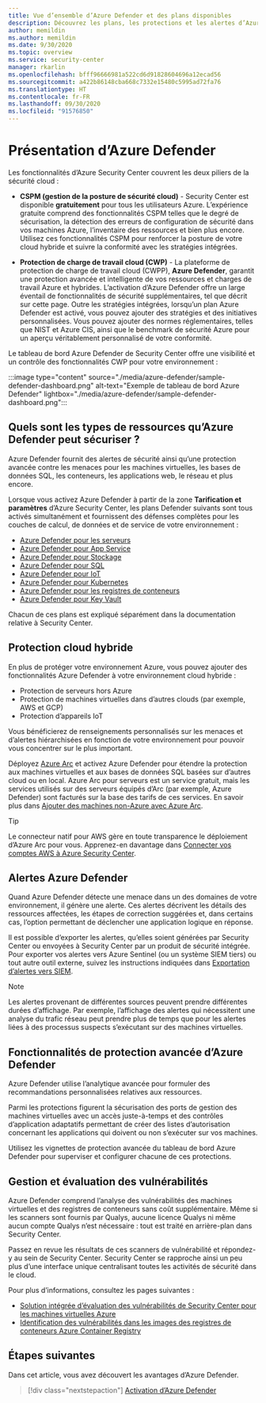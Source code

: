 ```yaml
---
title: Vue d’ensemble d’Azure Defender et des plans disponibles
description: Découvrez les plans, les protections et les alertes d’Azure Defender. Activez ensuite Azure Defender sur vos abonnements pour profiter d’une sécurité avancée.
author: memildin
ms.author: memildin
ms.date: 9/30/2020
ms.topic: overview
ms.service: security-center
manager: rkarlin
ms.openlocfilehash: bfff96666981a522cd6d91828604696a12ecad56
ms.sourcegitcommit: a422b86148cba668c7332e15480c5995ad72fa76
ms.translationtype: HT
ms.contentlocale: fr-FR
ms.lasthandoff: 09/30/2020
ms.locfileid: "91576850"
---
```

# <a name="introduction-to-azure-defender"></a>Présentation d’Azure Defender

Les fonctionnalités d’Azure Security Center couvrent les deux piliers de la sécurité cloud :

- **CSPM (gestion de la posture de sécurité cloud)** - Security Center est disponible **gratuitement** pour tous les utilisateurs Azure. L’expérience gratuite comprend des fonctionnalités CSPM telles que le degré de sécurisation, la détection des erreurs de configuration de sécurité dans vos machines Azure, l’inventaire des ressources et bien plus encore. Utilisez ces fonctionnalités CSPM pour renforcer la posture de votre cloud hybride et suivre la conformité avec les stratégies intégrées.

- **Protection de charge de travail cloud (CWP)** - La plateforme de protection de charge de travail cloud (CWPP), **Azure Defender**, garantit une protection avancée et intelligente de vos ressources et charges de travail Azure et hybrides. L’activation d’Azure Defender offre un large éventail de fonctionnalités de sécurité supplémentaires, tel que décrit sur cette page. Outre les stratégies intégrées, lorsqu’un plan Azure Defender est activé, vous pouvez ajouter des stratégies et des initiatives personnalisées. Vous pouvez ajouter des normes réglementaires, telles que NIST et Azure CIS, ainsi que le benchmark de sécurité Azure pour un aperçu véritablement personnalisé de votre conformité.

Le tableau de bord Azure Defender de Security Center offre une visibilité et un contrôle des fonctionnalités CWP pour votre environnement :

:::image type="content" source="./media/azure-defender/sample-defender-dashboard.png" alt-text="Exemple de tableau de bord Azure Defender" lightbox="./media/azure-defender/sample-defender-dashboard.png":::

## <a name="what-resource-types-can-azure-defender-secure"></a>Quels sont les types de ressources qu’Azure Defender peut sécuriser ?

Azure Defender fournit des alertes de sécurité ainsi qu’une protection avancée contre les menaces pour les machines virtuelles, les bases de données SQL, les conteneurs, les applications web, le réseau et plus encore.

Lorsque vous activez Azure Defender à partir de la zone **Tarification et paramètres** d’Azure Security Center, les plans Defender suivants sont tous activés simultanément et fournissent des défenses complètes pour les couches de calcul, de données et de service de votre environnement :

- [Azure Defender pour les serveurs](defender-for-servers-introduction.md)
- [Azure Defender pour App Service](defender-for-app-service-introduction.md)
- [Azure Defender pour Stockage](defender-for-storage-introduction.md)
- [Azure Defender pour SQL](defender-for-sql-introduction.md)
- [Azure Defender pour IoT](defender-for-iot-introduction.md)
- [Azure Defender pour Kubernetes](defender-for-kubernetes-introduction.md)
- [Azure Defender pour les registres de conteneurs](defender-for-container-registries-introduction.md)
- [Azure Defender pour Key Vault](defender-for-key-vault-introduction.md)

Chacun de ces plans est expliqué séparément dans la documentation relative à Security Center.


## <a name="hybrid-cloud-protection"></a>Protection cloud hybride

En plus de protéger votre environnement Azure, vous pouvez ajouter des fonctionnalités Azure Defender à votre environnement cloud hybride :

- Protection de serveurs hors Azure
- Protection de machines virtuelles dans d’autres clouds (par exemple, AWS et GCP)
- Protection d’appareils IoT

Vous bénéficierez de renseignements personnalisés sur les menaces et d’alertes hiérarchisées en fonction de votre environnement pour pouvoir vous concentrer sur le plus important.

Déployez [Azure Arc](https://azure.microsoft.com/services/azure-arc/) et activez Azure Defender pour étendre la protection aux machines virtuelles et aux bases de données SQL basées sur d’autres cloud ou en local. Azure Arc pour serveurs est un service gratuit, mais les services utilisés sur des serveurs équipés d’Arc (par exemple, Azure Defender) sont facturés sur la base des tarifs de ces services. En savoir plus dans [Ajouter des machines non-Azure avec Azure Arc](quickstart-onboard-machines.md#add-non-azure-machines-with-azure-arc).

> [!TIP]
> Le connecteur natif pour AWS gère en toute transparence le déploiement d’Azure Arc pour vous. Apprenez-en davantage dans [Connecter vos comptes AWS à Azure Security Center](quickstart-onboard-aws.md).



## <a name="azure-defender-alerts"></a>Alertes Azure Defender 

Quand Azure Defender détecte une menace dans un des domaines de votre environnement, il génère une alerte. Ces alertes décrivent les détails des ressources affectées, les étapes de correction suggérées et, dans certains cas, l’option permettant de déclencher une application logique en réponse.

Il est possible d’exporter les alertes, qu’elles soient générées par Security Center ou envoyées à Security Center par un produit de sécurité intégrée. Pour exporter vos alertes vers Azure Sentinel (ou un système SIEM tiers) ou tout autre outil externe, suivez les instructions indiquées dans [Exportation d’alertes vers SIEM](continuous-export.md).

> [!NOTE]
> Les alertes provenant de différentes sources peuvent prendre différentes durées d’affichage. Par exemple, l’affichage des alertes qui nécessitent une analyse du trafic réseau peut prendre plus de temps que pour les alertes liées à des processus suspects s’exécutant sur des machines virtuelles.


## <a name="azure-defender-advanced-protection-capabilities"></a>Fonctionnalités de protection avancée d’Azure Defender

Azure Defender utilise l’analytique avancée pour formuler des recommandations personnalisées relatives aux ressources. 

Parmi les protections figurent la sécurisation des ports de gestion des machines virtuelles avec un accès juste-à-temps et des contrôles d’application adaptatifs permettant de créer des listes d’autorisation concernant les applications qui doivent ou non s’exécuter sur vos machines. 

Utilisez les vignettes de protection avancée du tableau de bord Azure Defender pour superviser et configurer chacune de ces protections. 

## <a name="vulnerability-assessment-and-management"></a>Gestion et évaluation des vulnérabilités

Azure Defender comprend l’analyse des vulnérabilités des machines virtuelles et des registres de conteneurs sans coût supplémentaire. Même si les scanners sont fournis par Qualys, aucune licence Qualys ni même aucun compte Qualys n’est nécessaire : tout est traité en arrière-plan dans Security Center. 

Passez en revue les résultats de ces scanners de vulnérabilité et répondez-y au sein de Security Center. Security Center se rapproche ainsi un peu plus d’une interface unique centralisant toutes les activités de sécurité dans le cloud.

Pour plus d’informations, consultez les pages suivantes :

- [Solution intégrée d’évaluation des vulnérabilités de Security Center pour les machines virtuelles Azure](deploy-vulnerability-assessment-vm.md)
- [Identification des vulnérabilités dans les images des registres de conteneurs Azure Container Registry](defender-for-container-registries-usage.md#identify-vulnerabilities-in-images-in-other-container-registries)



## <a name="next-steps"></a>Étapes suivantes

Dans cet article, vous avez découvert les avantages d’Azure Defender. 

> [!div class="nextstepaction"]
> [Activation d’Azure Defender](security-center-pricing.md)